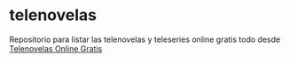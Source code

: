 # telenovelas
Repositorio para listar las telenovelas y teleseries online gratis todo desde <a href="https://blogsnovelas.com/">Telenovelas Online Gratis</a>
